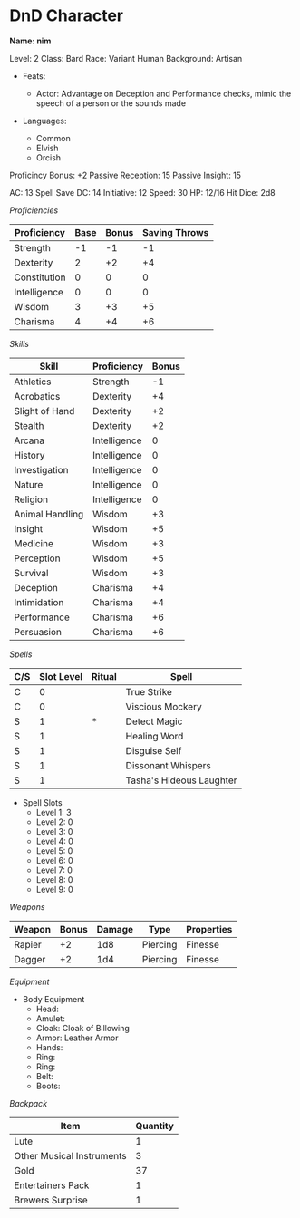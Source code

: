 # DnD Character

**Name: nim**

Level: 2
Class: Bard
Race: Variant Human
Background: Artisan

- Feats:
	- Actor: Advantage on Deception and Performance checks, mimic the speech of a person or the sounds made

- Languages:
	- Common
	- Elvish
	- Orcish

Proficincy Bonus: +2
Passive Reception: 15
Passive Insight: 15

AC: 13
Spell Save DC: 14
Initiative: 12
Speed: 30
HP: 12/16
Hit Dice: 2d8

*Proficiencies*

| Proficiency  | Base  | Bonus | Saving Throws |
| --- | --- | --- | --- |
| Strength | -1 | -1 | -1 |
| Dexterity | 2 | +2 | +4 |
| Constitution | 0 | 0 | 0 |
| Intelligence | 0 | 0 | 0 |
| Wisdom | 3 | +3 | +5 |
| Charisma | 4 | +4 | +6 |

*Skills*

| Skill | Proficiency | Bonus |
| --- | --- | --- |
| Athletics | Strength | -1 |
| Acrobatics | Dexterity | +4 |
| Slight of Hand | Dexterity | +2 |
| Stealth | Dexterity | +2 |
| Arcana | Intelligence | 0 |
| History | Intelligence | 0 |
| Investigation | Intelligence | 0 |
| Nature | Intelligence | 0 |
| Religion | Intelligence | 0 |
| Animal Handling | Wisdom | +3 |
| Insight | Wisdom | +5 |
| Medicine | Wisdom | +3 |
| Perception | Wisdom | +5 |
| Survival | Wisdom | +3 |
| Deception | Charisma | +4 |
| Intimidation | Charisma | +4 |
| Performance | Charisma | +6 |
| Persuasion | Charisma | +6 |

*Spells*

| C/S | Slot Level | Ritual | Spell |
| --- | --- | --- | --- |
| C | 0 |   | True Strike |
| C | 0 |   | Viscious Mockery |
| S | 1 | * | Detect Magic |
| S | 1 |   | Healing Word |
| S | 1 |   | Disguise Self |
| S | 1 |   | Dissonant Whispers |
| S | 1 |   | Tasha's  Hideous Laughter |

- Spell Slots
    - Level 1: 3
    - Level 2: 0
    - Level 3: 0
    - Level 4: 0
    - Level 5: 0
    - Level 6: 0
    - Level 7: 0
    - Level 8: 0
    - Level 9: 0

*Weapons*

| Weapon | Bonus | Damage | Type | Properties |
| --- | --- | --- | --- | --- |
| Rapier | +2 | 1d8 | Piercing | Finesse |
| Dagger | +2 | 1d4 | Piercing | Finesse |

*Equipment*

- Body Equipment
	- Head: 
	- Amulet: 
	- Cloak: Cloak of Billowing
	- Armor: Leather Armor
	- Hands: 
	- Ring: 
	- Ring: 
	- Belt: 
	- Boots: 

*Backpack*

| Item | Quantity |
| --- | --- |
| Lute | 1 |
| Other Musical Instruments | 3 |
| Gold | 37 |
| Entertainers Pack | 1 |
| Brewers Surprise | 1 |

